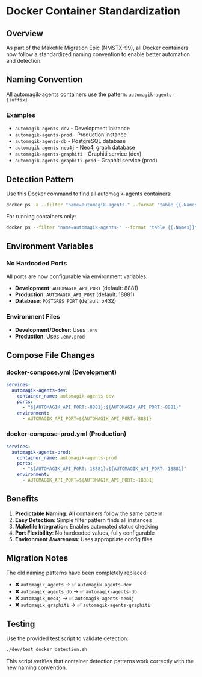 # Docker Container Standardization

## Overview

As part of the Makefile Migration Epic (NMSTX-99), all Docker containers now follow a standardized naming convention to enable better automation and detection.

## Naming Convention

All automagik-agents containers use the pattern: `automagik-agents-{suffix}`

### Examples
- `automagik-agents-dev` - Development instance
- `automagik-agents-prod` - Production instance  
- `automagik-agents-db` - PostgreSQL database
- `automagik-agents-neo4j` - Neo4j graph database
- `automagik-agents-graphiti` - Graphiti service (dev)
- `automagik-agents-graphiti-prod` - Graphiti service (prod)

## Detection Pattern

Use this Docker command to find all automagik-agents containers:

```bash
docker ps -a --filter "name=automagik-agents-" --format "table {{.Names}}\t{{.State}}\t{{.Ports}}"
```

For running containers only:
```bash
docker ps --filter "name=automagik-agents-" --format "table {{.Names}}\t{{.State}}\t{{.Ports}}"
```

## Environment Variables

### No Hardcoded Ports
All ports are now configurable via environment variables:

- **Development**: `AUTOMAGIK_API_PORT` (default: 8881)
- **Production**: `AUTOMAGIK_API_PORT` (default: 18881) 
- **Database**: `POSTGRES_PORT` (default: 5432)

### Environment Files
- **Development/Docker**: Uses `.env`
- **Production**: Uses `.env.prod`

## Compose File Changes

### docker-compose.yml (Development)
```yaml
services:
  automagik-agents-dev:
    container_name: automagik-agents-dev
    ports:
      - "${AUTOMAGIK_API_PORT:-8881}:${AUTOMAGIK_API_PORT:-8881}"
    environment:
      - AUTOMAGIK_API_PORT=${AUTOMAGIK_API_PORT:-8881}
```

### docker-compose-prod.yml (Production)
```yaml
services:
  automagik-agents-prod:
    container_name: automagik-agents-prod
    ports:
      - "${AUTOMAGIK_API_PORT:-18881}:${AUTOMAGIK_API_PORT:-18881}"
    environment:
      - AUTOMAGIK_API_PORT=${AUTOMAGIK_API_PORT:-18881}
```

## Benefits

1. **Predictable Naming**: All containers follow the same pattern
2. **Easy Detection**: Simple filter pattern finds all instances
3. **Makefile Integration**: Enables automated status checking
4. **Port Flexibility**: No hardcoded values, fully configurable
5. **Environment Awareness**: Uses appropriate config files

## Migration Notes

The old naming patterns have been completely replaced:
- ❌ `automagik_agents` → ✅ `automagik-agents-dev`
- ❌ `automagik_agents_db` → ✅ `automagik-agents-db`
- ❌ `automagik_neo4j` → ✅ `automagik-agents-neo4j`
- ❌ `automagik_graphiti` → ✅ `automagik-agents-graphiti`

## Testing

Use the provided test script to validate detection:

```bash
./dev/test_docker_detection.sh
```

This script verifies that container detection patterns work correctly with the new naming convention. 